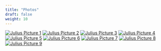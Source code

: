 ```yaml
---
title: "Photos"
draft: false
weight: 10
---
```


[![Julius Picture 1](small/1.jpg)](./large/1.jpg)
[![Julius Picture 2](small/2.jpg)](./large/2.jpg)
[![Julius Picture 3](small/3.jpg)](./large/3.jpg)
[![Julius Picture 4](small/4.jpg)](./large/4.jpg)
[![Julius Picture 5](small/5.jpg)](./large/5.jpg)
[![Julius Picture 6](small/6.jpg)](./large/6.jpg)
[![Julius Picture 7](small/7.jpg)](./large/7.jpg)
[![Julius Picture 8](small/8.jpg)](./large/8.jpg)
[![Julius Picture 9](small/9.jpg)](./large/9.jpg)
